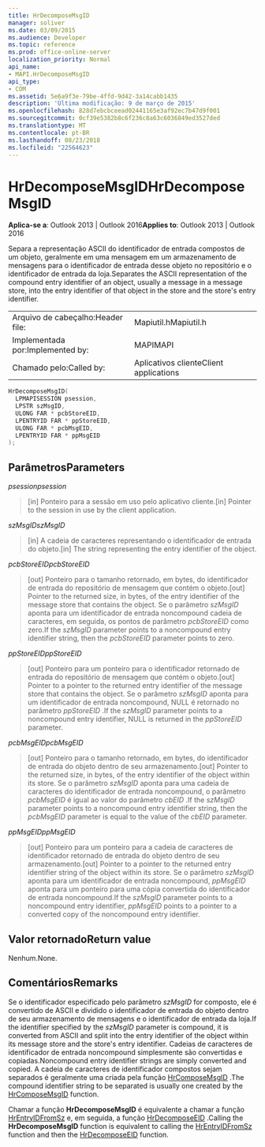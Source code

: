 ```yaml
---
title: HrDecomposeMsgID
manager: soliver
ms.date: 03/09/2015
ms.audience: Developer
ms.topic: reference
ms.prod: office-online-server
localization_priority: Normal
api_name:
- MAPI.HrDecomposeMsgID
api_type:
- COM
ms.assetid: 5e6a9f3e-79be-4ffd-9d42-3a14cabb1435
description: 'Última modificação: 9 de março de 2015'
ms.openlocfilehash: 828d7ebcbceead02441165e3af92ec7b47d9f001
ms.sourcegitcommit: 0cf39e5382b8c6f236c8a63c6036849ed3527ded
ms.translationtype: MT
ms.contentlocale: pt-BR
ms.lasthandoff: 08/23/2018
ms.locfileid: "22564623"
---
```

# <a name="hrdecomposemsgid"></a><span data-ttu-id="3cd3e-103">HrDecomposeMsgID</span><span class="sxs-lookup"><span data-stu-id="3cd3e-103">HrDecomposeMsgID</span></span>

  
  
<span data-ttu-id="3cd3e-104">**Aplica-se a**: Outlook 2013 | Outlook 2016</span><span class="sxs-lookup"><span data-stu-id="3cd3e-104">**Applies to**: Outlook 2013 | Outlook 2016</span></span> 
  
<span data-ttu-id="3cd3e-105">Separa a representação ASCII do identificador de entrada compostos de um objeto, geralmente em uma mensagem em um armazenamento de mensagens para o identificador de entrada desse objeto no repositório e o identificador de entrada da loja.</span><span class="sxs-lookup"><span data-stu-id="3cd3e-105">Separates the ASCII representation of the compound entry identifier of an object, usually a message in a message store, into the entry identifier of that object in the store and the store's entry identifier.</span></span> 
  
|||
|:-----|:-----|
|<span data-ttu-id="3cd3e-106">Arquivo de cabeçalho:</span><span class="sxs-lookup"><span data-stu-id="3cd3e-106">Header file:</span></span>  <br/> |<span data-ttu-id="3cd3e-107">Mapiutil.h</span><span class="sxs-lookup"><span data-stu-id="3cd3e-107">Mapiutil.h</span></span>  <br/> |
|<span data-ttu-id="3cd3e-108">Implementada por:</span><span class="sxs-lookup"><span data-stu-id="3cd3e-108">Implemented by:</span></span>  <br/> |<span data-ttu-id="3cd3e-109">MAPI</span><span class="sxs-lookup"><span data-stu-id="3cd3e-109">MAPI</span></span>  <br/> |
|<span data-ttu-id="3cd3e-110">Chamado pelo:</span><span class="sxs-lookup"><span data-stu-id="3cd3e-110">Called by:</span></span>  <br/> |<span data-ttu-id="3cd3e-111">Aplicativos cliente</span><span class="sxs-lookup"><span data-stu-id="3cd3e-111">Client applications</span></span>  <br/> |
   
```cpp
HrDecomposeMsgID(
  LPMAPISESSION psession,
  LPSTR szMsgID,
  ULONG FAR * pcbStoreEID,
  LPENTRYID FAR * ppStoreEID,
  ULONG FAR * pcbMsgEID,
  LPENTRYID FAR * ppMsgEID
);
```

## <a name="parameters"></a><span data-ttu-id="3cd3e-112">Parâmetros</span><span class="sxs-lookup"><span data-stu-id="3cd3e-112">Parameters</span></span>

 <span data-ttu-id="3cd3e-113">_psession_</span><span class="sxs-lookup"><span data-stu-id="3cd3e-113">_psession_</span></span>
  
> <span data-ttu-id="3cd3e-114">[in] Ponteiro para a sessão em uso pelo aplicativo cliente.</span><span class="sxs-lookup"><span data-stu-id="3cd3e-114">[in] Pointer to the session in use by the client application.</span></span> 
    
 <span data-ttu-id="3cd3e-115">_szMsgID_</span><span class="sxs-lookup"><span data-stu-id="3cd3e-115">_szMsgID_</span></span>
  
> <span data-ttu-id="3cd3e-116">[in] A cadeia de caracteres representando o identificador de entrada do objeto.</span><span class="sxs-lookup"><span data-stu-id="3cd3e-116">[in] The string representing the entry identifier of the object.</span></span> 
    
 <span data-ttu-id="3cd3e-117">_pcbStoreEID_</span><span class="sxs-lookup"><span data-stu-id="3cd3e-117">_pcbStoreEID_</span></span>
  
> <span data-ttu-id="3cd3e-118">[out] Ponteiro para o tamanho retornado, em bytes, do identificador de entrada do repositório de mensagem que contém o objeto.</span><span class="sxs-lookup"><span data-stu-id="3cd3e-118">[out] Pointer to the returned size, in bytes, of the entry identifier of the message store that contains the object.</span></span> <span data-ttu-id="3cd3e-119">Se o parâmetro _szMsgID_ aponta para um identificador de entrada noncompound cadeia de caracteres, em seguida, os pontos de parâmetro _pcbStoreEID_ como zero.</span><span class="sxs-lookup"><span data-stu-id="3cd3e-119">If the  _szMsgID_ parameter points to a noncompound entry identifier string, then the  _pcbStoreEID_ parameter points to zero.</span></span> 
    
 <span data-ttu-id="3cd3e-120">_ppStoreEID_</span><span class="sxs-lookup"><span data-stu-id="3cd3e-120">_ppStoreEID_</span></span>
  
> <span data-ttu-id="3cd3e-121">[out] Ponteiro para um ponteiro para o identificador retornado de entrada do repositório de mensagem que contém o objeto.</span><span class="sxs-lookup"><span data-stu-id="3cd3e-121">[out] Pointer to a pointer to the returned entry identifier of the message store that contains the object.</span></span> <span data-ttu-id="3cd3e-122">Se o parâmetro _szMsgID_ aponta para um identificador de entrada noncompound, NULL é retornado no parâmetro _ppStoreEID_ .</span><span class="sxs-lookup"><span data-stu-id="3cd3e-122">If the  _szMsgID_ parameter points to a noncompound entry identifier, NULL is returned in the  _ppStoreEID_ parameter.</span></span> 
    
 <span data-ttu-id="3cd3e-123">_pcbMsgEID_</span><span class="sxs-lookup"><span data-stu-id="3cd3e-123">_pcbMsgEID_</span></span>
  
> <span data-ttu-id="3cd3e-124">[out] Ponteiro para o tamanho retornado, em bytes, do identificador de entrada do objeto dentro de seu armazenamento.</span><span class="sxs-lookup"><span data-stu-id="3cd3e-124">[out] Pointer to the returned size, in bytes, of the entry identifier of the object within its store.</span></span> <span data-ttu-id="3cd3e-125">Se o parâmetro _szMsgID_ aponta para uma cadeia de caracteres do identificador de entrada noncompound, o parâmetro _pcbMsgEID_ é igual ao valor do parâmetro _cbEID_ .</span><span class="sxs-lookup"><span data-stu-id="3cd3e-125">If the  _szMsgID_ parameter points to a noncompound entry identifier string, then the  _pcbMsgEID_ parameter is equal to the value of the  _cbEID_ parameter.</span></span> 
    
 <span data-ttu-id="3cd3e-126">_ppMsgEID_</span><span class="sxs-lookup"><span data-stu-id="3cd3e-126">_ppMsgEID_</span></span>
  
> <span data-ttu-id="3cd3e-127">[out] Ponteiro para um ponteiro para a cadeia de caracteres de identificador retornado de entrada do objeto dentro de seu armazenamento.</span><span class="sxs-lookup"><span data-stu-id="3cd3e-127">[out] Pointer to a pointer to the returned entry identifier string of the object within its store.</span></span> <span data-ttu-id="3cd3e-128">Se o parâmetro _szMsgID_ aponta para um identificador de entrada noncompound, _ppMsgEID_ aponta para um ponteiro para uma cópia convertida do identificador de entrada noncompound.</span><span class="sxs-lookup"><span data-stu-id="3cd3e-128">If the  _szMsgID_ parameter points to a noncompound entry identifier,  _ppMsgEID_ points to a pointer to a converted copy of the noncompound entry identifier.</span></span> 
    
## <a name="return-value"></a><span data-ttu-id="3cd3e-129">Valor retornado</span><span class="sxs-lookup"><span data-stu-id="3cd3e-129">Return value</span></span>

<span data-ttu-id="3cd3e-130">Nenhum.</span><span class="sxs-lookup"><span data-stu-id="3cd3e-130">None.</span></span>
  
## <a name="remarks"></a><span data-ttu-id="3cd3e-131">Comentários</span><span class="sxs-lookup"><span data-stu-id="3cd3e-131">Remarks</span></span>

<span data-ttu-id="3cd3e-132">Se o identificador especificado pelo parâmetro _szMsgID_ for composto, ele é convertido de ASCII e dividido o identificador de entrada do objeto dentro de seu armazenamento de mensagens e o identificador de entrada da loja.</span><span class="sxs-lookup"><span data-stu-id="3cd3e-132">If the identifier specified by the  _szMsgID_ parameter is compound, it is converted from ASCII and split into the entry identifier of the object within its message store and the store's entry identifier.</span></span> <span data-ttu-id="3cd3e-133">Cadeias de caracteres de identificador de entrada noncompound simplesmente são convertidas e copiadas.</span><span class="sxs-lookup"><span data-stu-id="3cd3e-133">Noncompound entry identifier strings are simply converted and copied.</span></span> <span data-ttu-id="3cd3e-134">A cadeia de caracteres de identificador compostos sejam separados é geralmente uma criada pela função [HrComposeMsgID](hrcomposemsgid.md) .</span><span class="sxs-lookup"><span data-stu-id="3cd3e-134">The compound identifier string to be separated is usually one created by the [HrComposeMsgID](hrcomposemsgid.md) function.</span></span> 
  
<span data-ttu-id="3cd3e-135">Chamar a função **HrDecomposeMsgID** é equivalente a chamar a função [HrEntryIDFromSz](hrentryidfromsz.md) e, em seguida, a função [HrDecomposeEID](hrdecomposeeid.md) .</span><span class="sxs-lookup"><span data-stu-id="3cd3e-135">Calling the **HrDecomposeMsgID** function is equivalent to calling the [HrEntryIDFromSz](hrentryidfromsz.md) function and then the [HrDecomposeEID](hrdecomposeeid.md) function.</span></span> 
  

